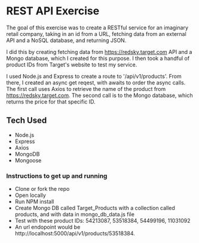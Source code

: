 # REST API Exercise

The goal of this exercise was to create a RESTful service for an imaginary retail company, taking in an id from a URL, fetching data from an external API and a NoSQL database, and returning JSON.

I did this by creating fetching data from https://redsky.target.com API and a Mongo database, which I created for this purpose. I then took a handful of product IDs from Target's website to test my service. 

I used Node.js and Express to create a route to '/api/v1/products'. From there, I created an async get reqest, with awaits to order the async calls. The first call uses Axios to retrieve the name of the product from https://redsky.target.com. The second call is to the Mongo database, which returns the price for that specific ID. 

## Tech Used

* Node.js
* Express
* Axios
* MongoDB
* Mongoose

### Instructions to get up and running

* Clone or fork the repo
* Open locally
* Run NPM install
* Create Mongo DB called Target_Products with a collection called products, and with data in mongo_db_data.js file
* Test with these product IDs: 54213087, 53518384, 54499196, 11031092
* An url endopoint would be http://localhost:5000/api/v1/products/53518384. 


